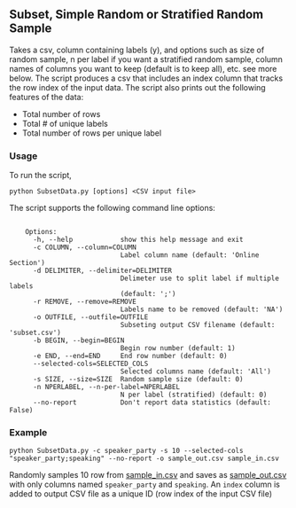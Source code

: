 ## Subset, Simple Random or Stratified Random Sample

Takes a csv, column containing labels (y), and options such as size of random sample, n per label if you want a stratified random sample, column names of columns you want to keep (default is to keep all), etc. see more below. The script produces a csv that includes an index column that tracks the row index of the input data. The script also prints out the following features of the data:
- Total number of rows
- Total # of unique labels
- Total number of rows per unique label

### Usage

To run the script,
```
python SubsetData.py [options] <CSV input file>
```

The script supports the following command line options: 

```    
    
    Options:
      -h, --help            show this help message and exit
      -c COLUMN, --column=COLUMN
                            Label column name (default: 'Online Section')
      -d DELIMITER, --delimiter=DELIMITER
                            Delimeter use to split label if multiple labels
                            (default: ';')
      -r REMOVE, --remove=REMOVE
                            Labels name to be removed (default: 'NA')
      -o OUTFILE, --outfile=OUTFILE
                            Subseting output CSV filename (default: 'subset.csv')
      -b BEGIN, --begin=BEGIN
                            Begin row number (default: 1)
      -e END, --end=END     End row number (default: 0)
      --selected-cols=SELECTED_COLS
                            Selected columns name (default: 'All')
      -s SIZE, --size=SIZE  Random sample size (default: 0)
      -n NPERLABEL, --n-per-label=NPERLABEL
                            N per label (stratified) (default: 0)
      --no-report           Don't report data statistics (default: False)
```

### Example

```
python SubsetData.py -c speaker_party -s 10 --selected-cols "speaker_party;speaking" --no-report -o sample_out.csv sample_in.csv
```

Randomly samples 10 row from [sample_in.csv](sample_in.csv) and saves as [sample_out.csv](sample_out.csv) with only columns named `speaker_party` and `speaking`. An `index` column is added to output CSV file as a unique ID (row index of the input CSV file)
